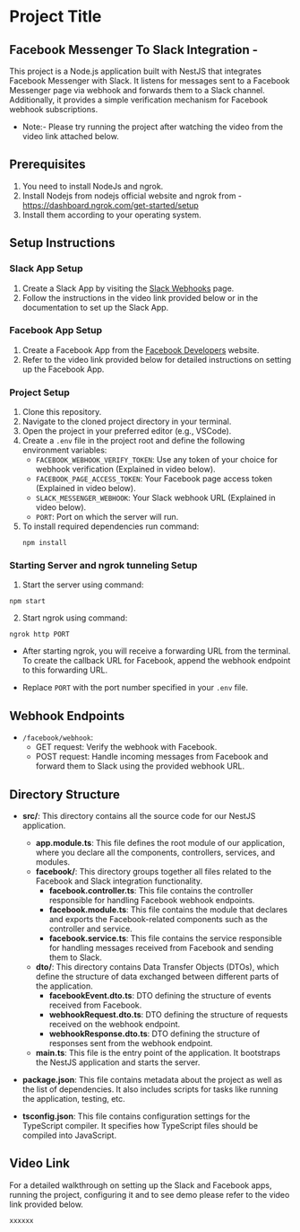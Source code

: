 # Project Title

## Facebook Messenger To Slack Integration -

This project is a Node.js application built with NestJS that integrates Facebook Messenger with Slack. It listens for messages sent to a Facebook Messenger page via webhook and forwards them to a Slack channel. Additionally, it provides a simple verification mechanism for Facebook webhook subscriptions.

- Note:- Please try running the project after watching the video from the video link attached below.

## Prerequisites

1. You need to install NodeJs and ngrok.
2. Install Nodejs from nodejs official website and ngrok from - https://dashboard.ngrok.com/get-started/setup
3. Install them according to your operating system.

## Setup Instructions

### Slack App Setup

1. Create a Slack App by visiting the [Slack Webhooks](https://api.slack.com/messaging/webhooks) page.
2. Follow the instructions in the video link provided below or in the documentation to set up the Slack App.

### Facebook App Setup

1. Create a Facebook App from the [Facebook Developers](https://developers.facebook.com/) website.
2. Refer to the video link provided below for detailed instructions on setting up the Facebook App.

### Project Setup

1. Clone this repository.
2. Navigate to the cloned project directory in your terminal.
3. Open the project in your preferred editor (e.g., VSCode).
4. Create a `.env` file in the project root and define the following environment variables:
   - `FACEBOOK_WEBHOOK_VERIFY_TOKEN`: Use any token of your choice for webhook verification (Explained in video below).
   - `FACEBOOK_PAGE_ACCESS_TOKEN`: Your Facebook page access token (Explained in video below).
   - `SLACK_MESSENGER_WEBHOOK`: Your Slack webhook URL (Explained in video below).
   - `PORT`: Port on which the server will run.
5. To install required dependencies run command:
   ```
   npm install
   ```

### Starting Server and ngrok tunneling Setup

1. Start the server using command:

```
npm start
```

2. Start ngrok using command:

```
ngrok http PORT
```

- After starting ngrok, you will receive a forwarding URL from the terminal. To create the callback URL for Facebook, append the webhook endpoint to this forwarding URL.

- Replace `PORT` with the port number specified in your `.env` file.

## Webhook Endpoints

- `/facebook/webhook`:
  - GET request: Verify the webhook with Facebook.
  - POST request: Handle incoming messages from Facebook and forward them to Slack using the provided webhook URL.

## Directory Structure

- **src/**: This directory contains all the source code for our NestJS application.

  - **app.module.ts**: This file defines the root module of our application, where you declare all the components, controllers, services, and modules.
  - **facebook/**: This directory groups together all files related to the Facebook and Slack integration functionality.
    - **facebook.controller.ts**: This file contains the controller responsible for handling Facebook webhook endpoints.
    - **facebook.module.ts**: This file contains the module that declares and exports the Facebook-related components such as the controller and service.
    - **facebook.service.ts**: This file contains the service responsible for handling messages received from Facebook and sending them to Slack.
  - **dto/**: This directory contains Data Transfer Objects (DTOs), which define the structure of data exchanged between different parts of the application.
    - **facebookEvent.dto.ts**: DTO defining the structure of events received from Facebook.
    - **webhookRequest.dto.ts**: DTO defining the structure of requests received on the webhook endpoint.
    - **webhookResponse.dto.ts**: DTO defining the structure of responses sent from the webhook endpoint.
  - **main.ts**: This file is the entry point of the application. It bootstraps the NestJS application and starts the server.

- **package.json**: This file contains metadata about the project as well as the list of dependencies. It also includes scripts for tasks like running the application, testing, etc.

- **tsconfig.json**: This file contains configuration settings for the TypeScript compiler. It specifies how TypeScript files should be compiled into JavaScript.

## Video Link

For a detailed walkthrough on setting up the Slack and Facebook apps, running the project, configuring it and to see demo please refer to the video link provided below.

`xxxxxx`
